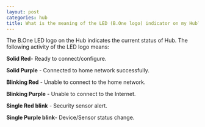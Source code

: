 ```yaml
---
layout: post
categories: hub
title: What is the meaning of the LED (B.One logo) indicator on my Hub?
---
```


The B.One LED logo on the Hub indicates the current status of Hub. The following activity of the LED logo means:

**Solid Red**- Ready to connect/configure.

**Solid Purple** - Connected to home network successfully.

**Blinking Red** - Unable to connect to the home network.

**Blinking Purple** - Unable to connect to the Internet.

**Single Red blink** - Security sensor alert.

**Single Purple blink**- Device/Sensor status change.